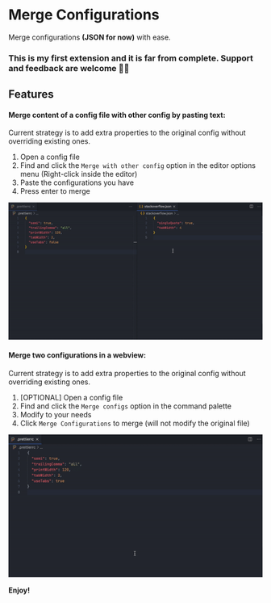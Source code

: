 # Merge Configurations

Merge configurations **(JSON for now)** with ease.

### This is my first extension and it is far from complete. Support and feedback are welcome 🙌🏻

## Features

#### Merge content of a config file with other config by pasting text:

Current strategy is to add extra properties to the original config without overriding existing ones.

1. Open a config file
2. Find and click the `Merge with other config` option in the editor options menu (Right-click inside the editor)
3. Paste the configurations you have
4. Press enter to merge

![Merge with Text](images/mergeThis.gif)

#### Merge two configurations in a webview:

Current strategy is to add extra properties to the original config without overriding existing ones.

1. [OPTIONAL] Open a config file
2. Find and click the `Merge configs` option in the command palette
3. Modify to your needs
4. Click `Merge Configurations` to merge (will not modify the original file)

![Merge configs](images/merge.gif)

**Enjoy!**
